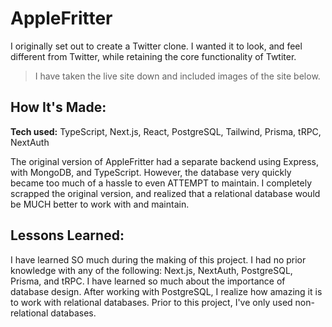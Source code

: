 # AppleFritter

I originally set out to create a Twitter clone. I wanted it to look, and feel different from Twitter, while retaining the core functionality of Twtiter.

> I have taken the live site down and included images of the site below.

## How It's Made:

**Tech used:** TypeScript, Next.js, React, PostgreSQL, Tailwind, Prisma, tRPC, NextAuth

The original version of AppleFritter had a separate backend using Express, with MongoDB, and TypeScript. However, the database very quickly became too much of a hassle to even ATTEMPT to maintain. I completely scrapped the original version, and realized that a relational database would be MUCH better to work with and maintain.

## Lessons Learned:

I have learned SO much during the making of this project. I had no prior knowledge with any of the following: Next.js, NextAuth, PostgreSQL, Prisma, and tRPC. I have learned so much about the importance of database design. After working with PostgreSQL, I realize how amazing it is to work with relational databases. Prior to this project, I've only used non-relational databases.
